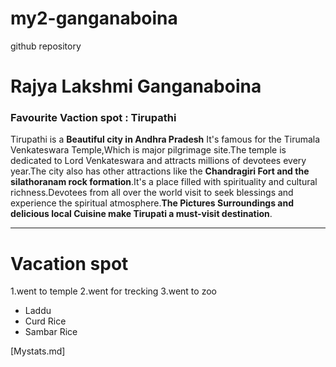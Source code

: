 # my2-ganganaboina
github repository
# Rajya Lakshmi Ganganaboina
### Favourite Vaction spot  : Tirupathi

Tirupathi is a **Beautiful city in Andhra Pradesh** It's famous for the Tirumala Venkateswara Temple,Which is major pilgrimage site.The temple is dedicated to Lord Venkateswara and attracts millions of devotees every year.The city also has other attractions like the **Chandragiri Fort and the silathoranam rock formation**.It's a place filled with spirituality and cultural richness.Devotees from all over the world visit to seek blessings and experience the spiritual atmosphere.**The Pictures Surroundings and delicious local Cuisine make Tirupati a must-visit destination**.

---
# Vacation spot
1.went to temple
2.went for trecking
3.went to zoo

* Laddu
* Curd Rice
* Sambar Rice

[Mystats.md]
